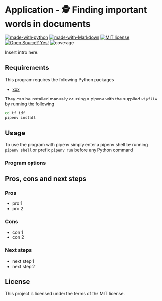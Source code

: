 # Application - 🕵️ Finding important words in documents

[![made-with-python](https://img.shields.io/badge/Made%20with-Python-1f425f.svg)](https://www.python.org/)
[![made-with-Markdown](https://img.shields.io/badge/Made%20with-Markdown-1f425f.svg)](http://commonmark.org)
[![MIT license](https://img.shields.io/badge/License-MIT-blue.svg)](https://lbesson.mit-license.org/)
[![Open Source? Yes!](https://badgen.net/badge/Open%20Source%20%3F/Yes%21/blue?icon=github)](https://github.com/ghandic/PyCap-TODO-CRUD)
![coverage](https://img.shields.io/badge/coverage-0%25-red)

Insert intro here.

## Requirements

This program requires the following Python packages

- [xxx](https://link.com/)

They can be installed manually or using a pipenv with the supplied `Pipfile` by running the following

```bash
cd tf_idf
pipenv install
```

## Usage

To use the program with pipenv simply enter a pipenv shell by running `pipenv shell` or prefix `pipenv run` before any Python command

### Program options

## Pros, cons and next steps

### Pros

- pro 1
- pro 2

### Cons

- con 1
- con 2

### Next steps

- next step 1
- next step 2

## License

This project is licensed under the terms of the MIT license.
